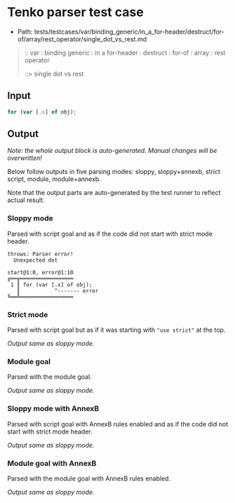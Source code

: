 # Tenko parser test case

- Path: tests/testcases/var/binding_generic/in_a_for-header/destruct/for-of/array/rest_operator/single_dot_vs_rest.md

> :: var : binding generic : in a for-header : destruct : for-of : array : rest operator
>
> ::> single dot vs rest

## Input

`````js
for (var [.x] of obj);
`````

## Output

_Note: the whole output block is auto-generated. Manual changes will be overwritten!_

Below follow outputs in five parsing modes: sloppy, sloppy+annexb, strict script, module, module+annexb.

Note that the output parts are auto-generated by the test runner to reflect actual result.

### Sloppy mode

Parsed with script goal and as if the code did not start with strict mode header.

`````
throws: Parser error!
  Unexpected dot

start@1:0, error@1:10
╔══╦═════════════════
 1 ║ for (var [.x] of obj);
   ║           ^------- error
╚══╩═════════════════

`````

### Strict mode

Parsed with script goal but as if it was starting with `"use strict"` at the top.

_Output same as sloppy mode._

### Module goal

Parsed with the module goal.

_Output same as sloppy mode._

### Sloppy mode with AnnexB

Parsed with script goal with AnnexB rules enabled and as if the code did not start with strict mode header.

_Output same as sloppy mode._

### Module goal with AnnexB

Parsed with the module goal with AnnexB rules enabled.

_Output same as sloppy mode._
